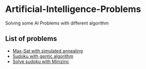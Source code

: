 # Artificial-Intelligence-Problems
Solving some AI Problems with different algorithm

## List of problems
- [Max-Sat with simulated annealing](https://github.com/Narges-Mntzr/Artificial-Intelligence-Problems/tree/main/Max-Sat)
- [Sudoku with gentic algorithm](https://github.com/Narges-Mntzr/Artificial-Intelligence-Problems/tree/main/Sudoku/Genetic%20algorithm)
- [Solve sudoku with Minizinc](https://github.com/Narges-Mntzr/Artificial-Intelligence-Problems/tree/main/Sudoku/Minizinc%20solver)